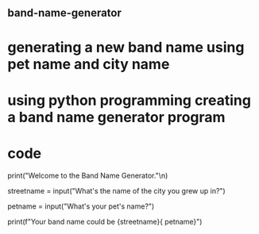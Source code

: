 ## band-name-generator
# generating a new band name using pet name and city name
# using python programming creating a band name generator program
# code 
print("Welcome to the Band Name Generator."\n)

streetname = input("What's the name of the city you grew up in?")

petname = input("What's your pet's name?")

print(f"Your band name could be {streetname}{ petname}")
